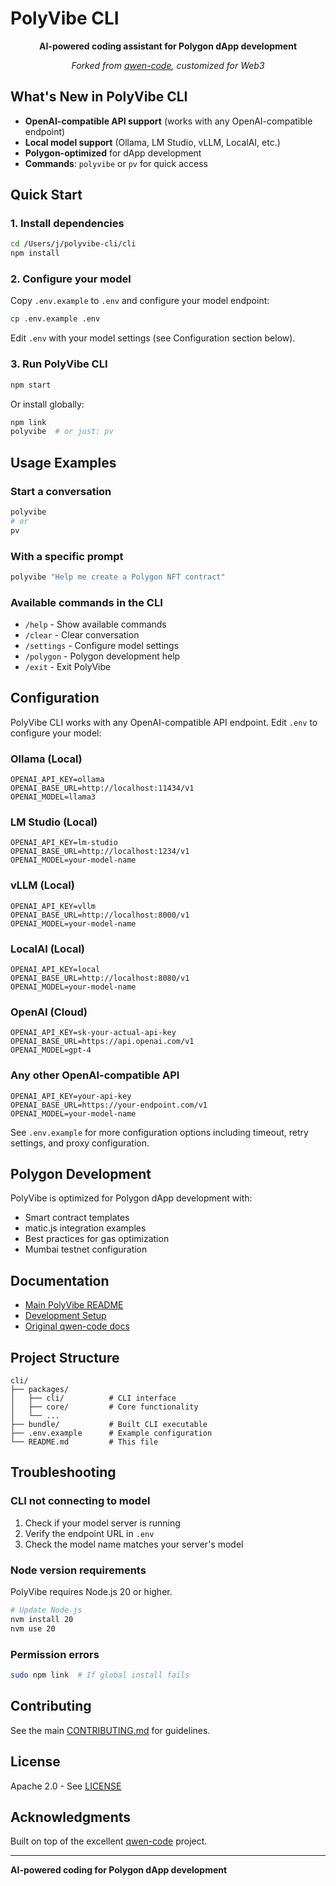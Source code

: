 # PolyVibe CLI

<div align="center">

**AI-powered coding assistant for Polygon dApp development**

*Forked from [qwen-code](https://github.com/QwenLM/qwen-code), customized for Web3*

</div>

## What's New in PolyVibe CLI

- **OpenAI-compatible API support** (works with any OpenAI-compatible endpoint)
- **Local model support** (Ollama, LM Studio, vLLM, LocalAI, etc.)
- **Polygon-optimized** for dApp development
- **Commands**: `polyvibe` or `pv` for quick access

## Quick Start

### 1. Install dependencies

```bash
cd /Users/j/polyvibe-cli/cli
npm install
```

### 2. Configure your model

Copy `.env.example` to `.env` and configure your model endpoint:

```bash
cp .env.example .env
```

Edit `.env` with your model settings (see Configuration section below).

### 3. Run PolyVibe CLI

```bash
npm start
```

Or install globally:

```bash
npm link
polyvibe  # or just: pv
```

## Usage Examples

### Start a conversation
```bash
polyvibe
# or
pv
```

### With a specific prompt
```bash
polyvibe "Help me create a Polygon NFT contract"
```

### Available commands in the CLI
- `/help` - Show available commands
- `/clear` - Clear conversation
- `/settings` - Configure model settings
- `/polygon` - Polygon development help
- `/exit` - Exit PolyVibe

## Configuration

PolyVibe CLI works with any OpenAI-compatible API endpoint. Edit `.env` to configure your model:

### Ollama (Local)
```env
OPENAI_API_KEY=ollama
OPENAI_BASE_URL=http://localhost:11434/v1
OPENAI_MODEL=llama3
```

### LM Studio (Local)
```env
OPENAI_API_KEY=lm-studio
OPENAI_BASE_URL=http://localhost:1234/v1
OPENAI_MODEL=your-model-name
```

### vLLM (Local)
```env
OPENAI_API_KEY=vllm
OPENAI_BASE_URL=http://localhost:8000/v1
OPENAI_MODEL=your-model-name
```

### LocalAI (Local)
```env
OPENAI_API_KEY=local
OPENAI_BASE_URL=http://localhost:8080/v1
OPENAI_MODEL=your-model-name
```

### OpenAI (Cloud)
```env
OPENAI_API_KEY=sk-your-actual-api-key
OPENAI_BASE_URL=https://api.openai.com/v1
OPENAI_MODEL=gpt-4
```

### Any other OpenAI-compatible API
```env
OPENAI_API_KEY=your-api-key
OPENAI_BASE_URL=https://your-endpoint.com/v1
OPENAI_MODEL=your-model-name
```

See `.env.example` for more configuration options including timeout, retry settings, and proxy configuration.

## Polygon Development

PolyVibe is optimized for Polygon dApp development with:
- Smart contract templates
- matic.js integration examples
- Best practices for gas optimization
- Mumbai testnet configuration

## Documentation

- [Main PolyVibe README](../README.md)
- [Development Setup](../DEVELOPMENT_SETUP.md)
- [Original qwen-code docs](https://qwenlm.github.io/qwen-code-docs/)

## Project Structure

```
cli/
├── packages/
│   ├── cli/          # CLI interface
│   ├── core/         # Core functionality
│   └── ...
├── bundle/           # Built CLI executable
├── .env.example      # Example configuration
└── README.md         # This file
```

## Troubleshooting

### CLI not connecting to model
1. Check if your model server is running
2. Verify the endpoint URL in `.env`
3. Check the model name matches your server's model

### Node version requirements
PolyVibe requires Node.js 20 or higher.
```bash
# Update Node.js
nvm install 20
nvm use 20
```

### Permission errors
```bash
sudo npm link  # If global install fails
```

## Contributing

See the main [CONTRIBUTING.md](../CONTRIBUTING.md) for guidelines.

## License

Apache 2.0 - See [LICENSE](../LICENSE)

## Acknowledgments

Built on top of the excellent [qwen-code](https://github.com/QwenLM/qwen-code) project.

---

**AI-powered coding for Polygon dApp development**
